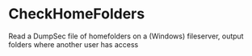 CheckHomeFolders
================

Read a DumpSec file of homefolders on a (Windows) fileserver, output folders where another user has access
